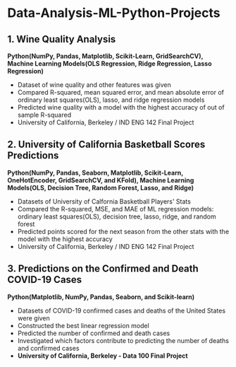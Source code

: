 # Data-Analysis-ML-Python-Projects
## 1. Wine Quality Analysis
**Python(NumPy, Pandas, Matplotlib, Scikit-Learn, GridSearchCV), Machine Learning Models(OLS Regression, Ridge Regression, Lasso Regression)**
- Dataset of wine quality and other features was given
- Compared R-squared, mean squared error, and mean absolute error of ordinary least squares(OLS), lasso, and ridge regression models
- Predicted wine quality with a model with the highest accuracy of out of sample R-squared
- University of California, Berkeley / IND ENG 142 Final Project

## 2. University of California Basketball Scores Predictions
**Python(NumPy, Pandas, Seaborn, Matplotlib, Scikit-Learn, OneHotEncoder, GridSearchCV, and KFold), Machine Learning Models(OLS, Decision Tree, Random Forest, Lasso, and Ridge)**
- Datasets of University of Calfornia Basketball Players' Stats
- Compared the R-squared, MSE, and MAE of ML regression models: ordinary least squares(OLS), decision tree, lasso, ridge, and random forest
- Predicted points scored for the next season from the other stats with the model with the highest accuracy
- University of California, Berkeley / IND ENG 142 Final Project

## 3. Predictions on the Confirmed and Death COVID-19 Cases
**Python(Matplotlib, NumPy, Pandas, Seaborn, and Scikit-learn)**
- Datasets of COVID-19 confirmed cases and deaths of the United States were given
- Constructed the best linear regression model
- Predicted the number of confirmed and death cases
- Investigated which factors contribute to predicting the number of deaths and confirmed cases
- **University of California, Berkeley - Data 100 Final Project**
